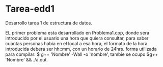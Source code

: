 # Tarea-edd1
Desarrollo tarea 1 de estructura de datos.

EL primer problema esta desarrollado en Problema1.cpp, donde sera introducido por el usuario una hora que quiera consultar, para saber cuantas personas habia en el local a esa hora, el formato de la hora introducida debera ser hh::mm, con un horario de 24hrs.
forma utilizada para compilar: $ g++ 'Nombre' -Wall -o 'nombre',  tambie se ocupo $g++ 'Nombre' && ./a.out. 
